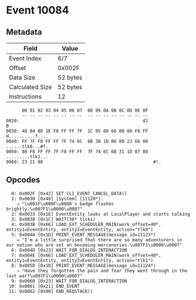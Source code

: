 # Event 10084

## Metadata

| Field           | Value    |
|-----------------|----------|
| Event Index     | 6/7      |
| Offset          | 0x002F   |
| Data Size       | 52 bytes |
| Calculated Size | 52 bytes |
| Instructions    | 12       |

```
      00 01 02 03 04 05 06 07  08 09 0A 0B 0C 0D 0E 0F
      -- -- -- -- -- -- -- --  -- -- -- -- -- -- -- --
0020:                                               42                 B
0030: 48 04 80 1E F0 FF FF 7F  1C 05 80 66 00 80 F8 FF  H..........f....
0040: FF 7F F8 FF FF 7F 74 6C  6B 30 1D 06 80 23 66 00  ......tlk0...#f.
0050: 80 F8 FF FF 7F F8 FF FF  7F 74 6C 6B 31 1D 07 80  .........tlk1...
0060: 23 21 00                                          #!.             
```

## Opcodes

```
  0: 0x002F [0x42] SET_CLI_EVENT_CANCEL_DATA()
  1: 0x0030 [0x48] [System] [11120*]:
    → "\u001F\u000F\u0008's badge flashes brightly.\u007F1\u0000\u0007"
  2: 0x0033 [0x1E] EventEntity looks at LocalPlayer and starts talking
  3: 0x0038 [0x1C] WAIT(30* ticks)
  4: 0x003B [0x66] LOAD_EXT_SCHEDULER_MAIN(work_offset=40*, entity1=EventEntity, entity2=EventEntity, action="tlk0")
  5: 0x004A [0x1D] PRINT_EVENT_MESSAGE(message_id=11123*)
    → "I'm a little surprised that there are so many adventurers in our nation who are set on becoming mercenaries.\u007F1\u0000\u0007"
  6: 0x004D [0x23] WAIT_FOR_DIALOG_INTERACTION
  7: 0x004E [0x66] LOAD_EXT_SCHEDULER_MAIN(work_offset=40*, entity1=EventEntity, entity2=EventEntity, action="tlk1")
  8: 0x005D [0x1D] PRINT_EVENT_MESSAGE(message_id=11124*)
    → "Have they forgotten the pain and fear they went through in the last war?\u007F1\u0000\u0007"
  9: 0x0060 [0x23] WAIT_FOR_DIALOG_INTERACTION
 10: 0x0061 [0x21] END_EVENT
 11: 0x0062 [0x00] END_REQSTACK()
```

